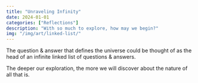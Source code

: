 ```yaml
---
title: "Unraveling Infinity"
date: 2024-01-01
categories: ["Reflections"]
description: "With so much to explore, how may we begin?"
img: "/img/art/linked-list/"
---
```

The question & answer that defines the universe could be thought of as the head of an infinite linked list of questions & answers.

The deeper our exploration, the more we will discover about the nature of all that is.